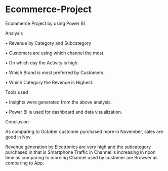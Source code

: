 # Ecommerce-Project
Ecommerce Project by using Power BI

Analysis

•	Revenue by Category and Subcategory

•	Customers are using which channel the most.

•	On which day the Activity is high.

•	Which Brand is most preferred by Customers.

•	Which Category the Revenue is Highest.

Tools used

•	Insights were generated from the above analysis.

•	Power Bi is used for dashboard and data visualization.

Conclusion

As comparing to October customer purchased more in November, sales are good in Nov

Revenue generation by Electronics are very high and the subcategory purchased in that is Smartphone
Traffic in Channel is increasing in noon time as comparing to morning 
Channel used by customer are  Browser  as comparing to App.
